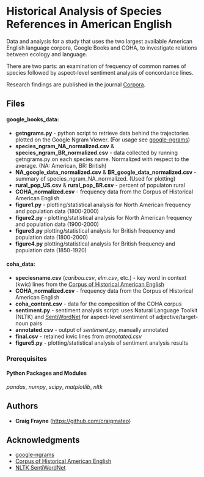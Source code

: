 # Historical Analysis of Species References in American English 

Data and analysis for a study that uses the two largest available American English language corpora, Google Books and COHA, to investigate relations between ecology and language. 

There are two parts: an examination of frequency of common names of species followed by aspect-level sentiment analysis of concordance lines.

Research findings are published in the journal [Corpora](https://www.euppublishing.com/doi/abs/10.3366/cor.2019.0177). 

## Files

#### google_books_data:
* **getngrams.py** - python script to retrieve data behind the trajectories plotted on the Google Ngram Viewer. (For usage see [google-ngrams](https://github.com/econpy/google-ngrams))
* **species_ngram_NA_normalized.csv** & **species_ngram_BR_normalized.csv** - data collected by running getngrams.py on each species name. Normalized with respect to the average. (NA: American, BR: British)  
* **NA_google_data_normalized.csv** & **BR_google_data_normalized.csv** - summary of species_ngram_NA_normalized. (Used for plotting) 
* **rural_pop_US.csv** & **rural_pop_BR.csv** - percent of populaton rural
* **COHA_normalized.csv** - frequency data from the Corpus of Historical American English
* **figure1.py** - plotting/statistical analysis for North American frequency and population data (1800-2000)
* **figure2.py** - plotting/statistical analysis for North American frequency and population data (1900-2000)
* **figure3.py** plotting/statistical analysis for British frequency and population data (1800-2000) 
* **figure4.py** plotting/statistical analysis for British frequency and population data (1850-1920)

#### coha_data:
* **speciesname.csv** (*caribou.csv*, *elm.csv*, etc.) - key word in context (kwic) lines from the [Corpus of Historical American English](https://corpus.byu.edu/coha/)
* **COHA_normalized.csv** - frequency data from the Corpus of Historical American English
* **coha_content.csv** - data for the composition of the COHA corpus
* **sentiment.py** - sentiment analysis script: uses Natural Language Toolkit (NLTK) and [SentiWordNet](http://www.nltk.org/_modules/nltk/corpus/reader/sentiwordnet.html) for aspect-level sentiment of adjective/target-noun pairs  
* **annotated.csv** - output of *sentiment.py*, manually annotated
* **final.csv** - retained kwic lines from *annotated.csv*
* **figure5.py** - plotting/statistical analysis of sentiment analysis results  

### Prerequisites

#### Python Packages and Modules
*pandas*, *numpy*, *scipy*, *matplotlib*, *nltk*

## Authors

* **Craig Frayne** (https://github.com/craigmateo)

## Acknowledgments

* [google-ngrams](https://github.com/econpy/google-ngrams) 
* [Corpus of Historical American English](https://corpus.byu.edu/coha/)
* [NLTK SentiWordNet](http://www.nltk.org/_modules/nltk/corpus/reader/sentiwordnet.html)
